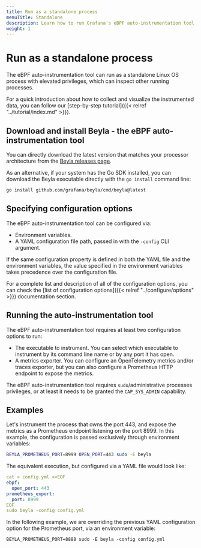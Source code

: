```yaml
---
title: Run as a standalone process
menuTitle: Standalone
description: Learn how to run Grafana's eBPF auto-instrumentation tool as a standalone Linux process.
weight: 1
---
```


# Run as a standalone process

The eBPF auto-instrumentation tool can run as a standalone Linux OS process with
elevated privileges, which can inspect other running processes.

For a quick introduction about how to collect and visualize the instrumented
data, you can follow our [step-by-step tutorial]({{< relref "../tutorial/index.md" >}}).

## Download and install Beyla - the eBPF auto-instrumentation tool

You can directly download the latest version that matches your processor architecture
from the [Beyla releases page](https://github.com/grafana/beyla/releases).

As an alternative, if your system has the Go SDK installed, you can download the
Beyla executable directly with the `go install` command line:

```sh
go install github.com/grafana/beyla/cmd/beyla@latest
```

## Specifying configuration options

The eBPF auto-instrumentation tool can be configured via:

* Environment variables.
* A YAML configuration file path, passed in with the `-config` CLI argument.

If the same configuration property is defined in both the YAML file and the environment
variables, the value specified in the environment variables takes precedence over the
configuration file.

For a complete list and description of all of the configuration options, you can check the
[list of configuration options]({{< relref "../configure/options" >}}) documentation section.

## Running the auto-instrumentation tool

The eBPF auto-instrumentation tool requires at least two configuration options to run:

* The executable to instrument. You can select which executable to instrument by its
  command line name or by any port it has open.
* A metrics exporter. You can configure an OpenTelemetry metrics and/or traces exporter, but
  you can also configure a Prometheus HTTP endpoint to expose the metrics.

The eBPF auto-instrumentation tool requires `sudo`/administrative processes privileges, or at
least it needs to be granted the `CAP_SYS_ADMIN` capability.

## Examples

Let's instrument the process that owns the port 443, and expose the metrics as a
Prometheus endpoint listening on the port 8999. In this example, the configuration is passed
exclusively through environment variables:

```sh
BEYLA_PROMETHEUS_PORT=8999 OPEN_PORT=443 sudo -E beyla
```

The equivalent execution, but configured via a YAML file would look like:

```yaml
cat > config.yml <<EOF
ebpf:
  open_port: 443
prometheus_export:
  port: 8999
EOF
sudo beyla -config config.yml
```

In the following example, we are overriding the previous YAML configuration option
for the Prometheus port, via an environment variable:

```
BEYLA_PROMETHEUS_PORT=8888 sudo -E beyla -config config.yml
```
